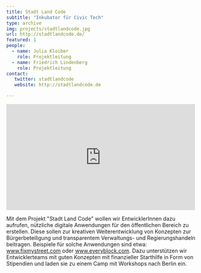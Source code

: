 ```yaml
---
title: Stadt Land Code
subtitle: "Inkubator für Civic Tech"
type: archive
img: projects/stadtlandcode.jpg
url: http://stadtlandcode.de/
featured: 1
people:
  - name: Julia Kloiber
    role: Projektleitung
  - name: Friedrich Lindenberg
    role: Projektleitung
contact:
   twitter: stadtlandcode
   website: http://stadtlandcode.de

---
```


<div class="videoWrapper"><iframe src="https://player.vimeo.com/video/50284383" width="500" height="281" frameborder="0" webkitallowfullscreen mozallowfullscreen allowfullscreen></iframe></div>

Mit dem Projekt "Stadt Land Code" wollen wir EntwicklerInnen dazu aufrufen, nützliche digitale Anwendungen für den öffentlichen Bereich zu erstellen. Diese sollen zur kreativen Weiterentwicklung von Konzepten zur Bürgerbeteiligung und transparentem Verwaltungs- und Regierungshandeln beitragen. Beispiele für solche Anwendungen sind etwa: www.fixmystreet.com oder www.everyblock.com. Dazu unterstützen wir Entwicklerteams mit guten Konzepten mit finanzieller Starthilfe in Form von Stipendien und laden sie zu einem Camp mit Workshops nach Berlin ein.
